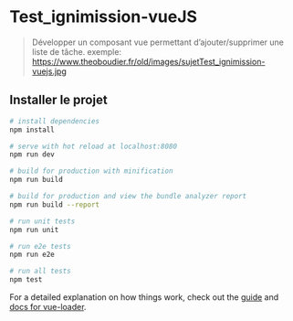 # Test_ignimission-vueJS

> Développer un composant vue permettant d’ajouter/supprimer une liste de tâche.
exemple: https://www.theoboudier.fr/old/images/sujetTest_ignimission-vuejs.jpg

## Installer le projet

``` bash
# install dependencies
npm install

# serve with hot reload at localhost:8080
npm run dev

# build for production with minification
npm run build

# build for production and view the bundle analyzer report
npm run build --report

# run unit tests
npm run unit

# run e2e tests
npm run e2e

# run all tests
npm test
```

For a detailed explanation on how things work, check out the [guide](http://vuejs-templates.github.io/webpack/) and [docs for vue-loader](http://vuejs.github.io/vue-loader).
